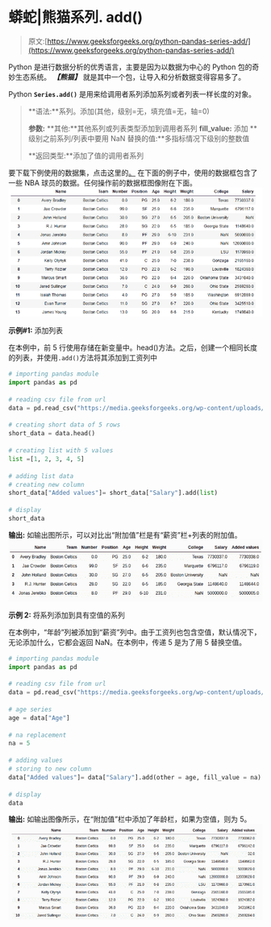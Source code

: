 # 蟒蛇|熊猫系列. add()

> 原文:[https://www.geeksforgeeks.org/python-pandas-series-add/](https://www.geeksforgeeks.org/python-pandas-series-add/)

Python 是进行数据分析的优秀语言，主要是因为以数据为中心的 Python 包的奇妙生态系统。 ***【熊猫】*** 就是其中一个包，让导入和分析数据变得容易多了。

Python **`Series.add()`** 是用来给调用者系列添加系列或者列表一样长度的对象。

> **语法:**系列。添加(其他，级别=无，填充值=无，轴=0)
> 
> **参数:**
> **其他:**其他系列或列表类型添加到调用者系列
> **fill_value:** 添加
> **级别之前系列/列表中要用 NaN 替换的值:**多指标情况下级别的整数值
> 
> **返回类型:**添加了值的调用者系列

要下载下例使用的数据集，点击这里的[。](https://media.geeksforgeeks.org/wp-content/uploads/nba.csv)
在下面的例子中，使用的数据框包含了一些 NBA 球员的数据。任何操作前的数据框图像附在下面。
![](img/793ad040c852f46d3cbfdaf19ee388c2.png)

**示例#1:** 添加列表

在本例中，前 5 行使用存储在新变量中。head()方法。之后，创建一个相同长度的列表，并使用`.add()`方法将其添加到工资列中

```py
# importing pandas module 
import pandas as pd

# reading csv file from url 
data = pd.read_csv("https://media.geeksforgeeks.org/wp-content/uploads/nba.csv")

# creating short data of 5 rows
short_data = data.head()

# creating list with 5 values
list =[1, 2, 3, 4, 5]

# adding list data
# creating new column
short_data["Added values"]= short_data["Salary"].add(list)

# display
short_data
```

**输出:**
如输出图所示，可以对比出“附加值”栏是有“薪资”栏+列表的附加值。
![](img/67bce4708cc583611944fc3180d14be1.png)

**示例 2:** 将系列添加到具有空值的系列

在本例中，“年龄”列被添加到“薪资”列中。由于工资列也包含空值，默认情况下，无论添加什么，它都会返回 NaN。在本例中，传递 5 是为了用 5 替换空值。

```py
# importing pandas module 
import pandas as pd

# reading csv file from url 
data = pd.read_csv("https://media.geeksforgeeks.org/wp-content/uploads/nba.csv")

# age series
age = data["Age"]

# na replacement
na = 5

# adding values
# storing to new column
data["Added values"]= data["Salary"].add(other = age, fill_value = na)

# display
data
```

**输出:**
如输出图像所示，在“附加值”栏中添加了年龄栏，如果为空值，则为 5。
![](img/43ad4acf801e1042dccaec52746138f1.png)
